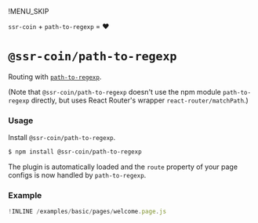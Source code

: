!MENU_SKIP

`ssr-coin` + `path-to-regexp` = :heart:

# `@ssr-coin/path-to-regexp`

Routing with [`path-to-regexp`](https://github.com/pillarjs/path-to-regexp).

(Note that `@ssr-coin/path-to-regexp` doesn't use the npm module `path-to-regexp` directly, but uses React Router's wrapper `react-router/matchPath`.)

### Usage

Install `@ssr-coin/path-to-regexp`.

~~~bash
$ npm install @ssr-coin/path-to-regexp
~~~

The plugin is automatically loaded and
the `route` property of your page configs is now handled by `path-to-regexp`.

### Example

~~~js
!INLINE /examples/basic/pages/welcome.page.js
~~~
